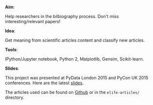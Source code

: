 __Aim__:

Help researchers in the bilbiography process. Don't miss interesting/relevant papers!


__Idea__:

Get meaning from scientific articles content and classify new articles.


__Tools__:

IPython/Jupyter notebook, Python 2, Matplotlib, Gensim, Scikit-learn.


__Slides__:

This project was presented at PyData London 2015 and PyCon UK 2015 conferences.
Here are the latest [slides](http://bit.ly/Eleonore_pyconuk2015).



The articles used can be found on [Github](http://github.com/elifesciences/elife-articles) or in the `elife-articles/` directory.

